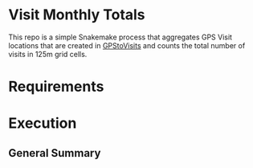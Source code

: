# Visit Monthly Totals

This repo is a simple Snakemake process that aggregates GPS Visit locations that are created in [GPStoVisits](https://github.com/todd-james/GPStoVisits) and counts the total number of visits in 125m grid cells. 

# Requirements 

# Execution

## General Summary
